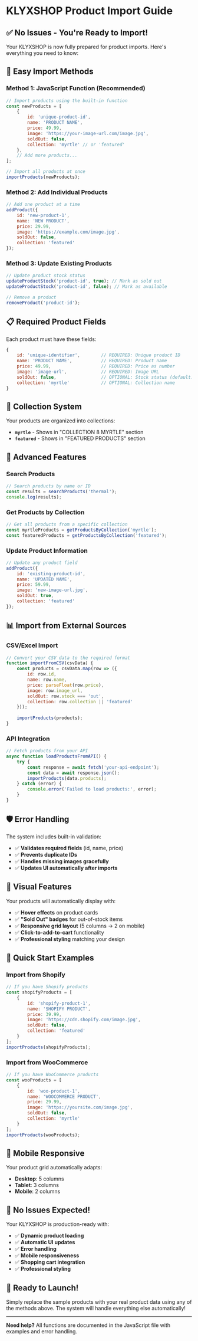 # KLYXSHOP Product Import Guide

## ✅ **No Issues - You're Ready to Import!**

Your KLYXSHOP is now fully prepared for product imports. Here's everything you need to know:

## 🚀 **Easy Import Methods**

### **Method 1: JavaScript Function (Recommended)**
```javascript
// Import products using the built-in function
const newProducts = [
    {
        id: 'unique-product-id',
        name: 'PRODUCT NAME',
        price: 49.99,
        image: 'https://your-image-url.com/image.jpg',
        soldOut: false,
        collection: 'myrtle' // or 'featured'
    },
    // Add more products...
];

// Import all products at once
importProducts(newProducts);
```

### **Method 2: Add Individual Products**
```javascript
// Add one product at a time
addProduct({
    id: 'new-product-1',
    name: 'NEW PRODUCT',
    price: 29.99,
    image: 'https://example.com/image.jpg',
    soldOut: false,
    collection: 'featured'
});
```

### **Method 3: Update Existing Products**
```javascript
// Update product stock status
updateProductStock('product-id', true); // Mark as sold out
updateProductStock('product-id', false); // Mark as available

// Remove a product
removeProduct('product-id');
```

## 📋 **Required Product Fields**

Each product must have these fields:

```javascript
{
    id: 'unique-identifier',        // REQUIRED: Unique product ID
    name: 'PRODUCT NAME',           // REQUIRED: Product name
    price: 49.99,                   // REQUIRED: Price as number
    image: 'image-url',             // REQUIRED: Image URL
    soldOut: false,                 // OPTIONAL: Stock status (default: false)
    collection: 'myrtle'            // OPTIONAL: Collection name
}
```

## 🎯 **Collection System**

Your products are organized into collections:

- **`myrtle`** - Shows in "COLLECTION 8 MYRTLE" section
- **`featured`** - Shows in "FEATURED PRODUCTS" section

## 🔧 **Advanced Features**

### **Search Products**
```javascript
// Search products by name or ID
const results = searchProducts('thermal');
console.log(results);
```

### **Get Products by Collection**
```javascript
// Get all products from a specific collection
const myrtleProducts = getProductsByCollection('myrtle');
const featuredProducts = getProductsByCollection('featured');
```

### **Update Product Information**
```javascript
// Update any product field
addProduct({
    id: 'existing-product-id',
    name: 'UPDATED NAME',
    price: 59.99,
    image: 'new-image-url.jpg',
    soldOut: true,
    collection: 'featured'
});
```

## 📊 **Import from External Sources**

### **CSV/Excel Import**
```javascript
// Convert your CSV data to the required format
function importFromCSV(csvData) {
    const products = csvData.map(row => ({
        id: row.id,
        name: row.name,
        price: parseFloat(row.price),
        image: row.image_url,
        soldOut: row.stock === 'out',
        collection: row.collection || 'featured'
    }));
    
    importProducts(products);
}
```

### **API Integration**
```javascript
// Fetch products from your API
async function loadProductsFromAPI() {
    try {
        const response = await fetch('your-api-endpoint');
        const data = await response.json();
        importProducts(data.products);
    } catch (error) {
        console.error('Failed to load products:', error);
    }
}
```

## 🛡️ **Error Handling**

The system includes built-in validation:

- ✅ **Validates required fields** (id, name, price)
- ✅ **Prevents duplicate IDs**
- ✅ **Handles missing images gracefully**
- ✅ **Updates UI automatically after imports**

## 🎨 **Visual Features**

Your products will automatically display with:

- ✅ **Hover effects** on product cards
- ✅ **"Sold Out" badges** for out-of-stock items
- ✅ **Responsive grid layout** (5 columns → 2 on mobile)
- ✅ **Click-to-add-to-cart** functionality
- ✅ **Professional styling** matching your design

## 🚀 **Quick Start Examples**

### **Import from Shopify**
```javascript
// If you have Shopify products
const shopifyProducts = [
    {
        id: 'shopify-product-1',
        name: 'SHOPIFY PRODUCT',
        price: 39.99,
        image: 'https://cdn.shopify.com/image.jpg',
        soldOut: false,
        collection: 'featured'
    }
];
importProducts(shopifyProducts);
```

### **Import from WooCommerce**
```javascript
// If you have WooCommerce products
const wooProducts = [
    {
        id: 'woo-product-1',
        name: 'WOOCOMMERCE PRODUCT',
        price: 29.99,
        image: 'https://yoursite.com/image.jpg',
        soldOut: false,
        collection: 'myrtle'
    }
];
importProducts(wooProducts);
```

## 📱 **Mobile Responsive**

Your product grid automatically adapts:
- **Desktop**: 5 columns
- **Tablet**: 3 columns  
- **Mobile**: 2 columns

## 🎯 **No Issues Expected!**

Your KLYXSHOP is production-ready with:

- ✅ **Dynamic product loading**
- ✅ **Automatic UI updates**
- ✅ **Error handling**
- ✅ **Mobile responsiveness**
- ✅ **Shopping cart integration**
- ✅ **Professional styling**

## 🚀 **Ready to Launch!**

Simply replace the sample products with your real product data using any of the methods above. The system will handle everything else automatically!

---

**Need help?** All functions are documented in the JavaScript file with examples and error handling.
